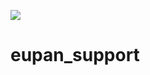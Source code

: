 [![](https://jitpack.io/v/SunnyQjm/eupan_support.svg)](https://jitpack.io/#SunnyQjm/eupan_support)
# eupan_support
